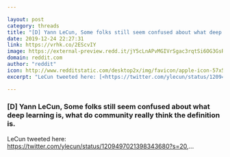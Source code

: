 ```yaml
---

layout: post
category: threads
title: "[D] Yann LeCun, Some folks still seem confused about what deep learning is, what do community really think the definition is."
date: 2019-12-24 22:27:31
link: https://vrhk.co/2EScvIY
image: https://external-preview.redd.it/jY5cLnAPvMGIVrSgac3rqtSi6OG3GsRH6cA3zVfOzDk.jpg?width=140&height=73.2984293194&auto=webp&s=f6208d1572bcd2fd7a8406fa9166f54679d2d2a7
domain: reddit.com
author: "reddit"
icon: http://www.redditstatic.com/desktop2x/img/favicon/apple-icon-57x57.png
excerpt: "LeCun tweeted here: [<https://twitter.com/ylecun/status/1209497021398343680?s=20>](<https://twitter.com/ylecun/status/1209497021398343680?s=20>),..."

---
```


### [D] Yann LeCun, Some folks still seem confused about what deep learning is, what do community really think the definition is.

LeCun tweeted here: [<https://twitter.com/ylecun/status/1209497021398343680?s=20>](<https://twitter.com/ylecun/status/1209497021398343680?s=20>),...